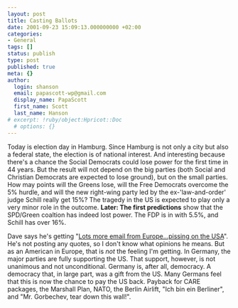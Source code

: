 ```yaml
---
layout: post
title: Casting Ballots
date: 2001-09-23 15:09:13.000000000 +02:00
categories:
- General
tags: []
status: publish
type: post
published: true
meta: {}
author:
  login: shanson
  email: papascott-wp@gmail.com
  display_name: PapaScott
  first_name: Scott
  last_name: Hanson
# excerpt: !ruby/object:Hpricot::Doc
  # options: {}
---
```

<p>Today is election day in Hamburg. Since Hamburg is not only a city but also a federal state, the election is of national interest. And interesting because there's a chance the Social Democrats could lose power for the first time in 44 years. But the result will not depend on the big parties (both Social and Christian Democrats are expected to lose ground), but on the small parties. How may points will the Greens lose, will the Free Democrats overcome the 5% hurdle, and will the new right-wing party led by the ex-'law-and-order' judge Schill really get 15%? The tragedy in the US is expected to play only a very minor role in the outcome. <b>Later: The first predictions</b> show that the SPD/Green coaltion has indeed lost power. The FDP is in with 5.5%, and Schill has over 16%.</p>
<p>Dave says he's getting "<a href="http://scriptingnews.userland.com/backissues/2001/09/22#l17ea816879b7b82011f4b639de12e0e1">Lots more email from Europe...pissing on the USA</a>". He's not posting any quotes, so I don't know what opinions he means. But as an American in Europe, that is <i>not</i> the feeling I'm getting. In Germany, the major parties are fully supporting the US. That support, however,  is not unanimous and not unconditional. Germany is, after all, democracy. A democracy that, in large part, was a gift from the US. Many Germans feel that this is now the chance to pay the US back. Payback for CARE packages, the Marshall Plan, NATO, the Berlin Airlift, "Ich bin ein Berliner", and "Mr. Gorbechev, tear down this wall!".</p>

